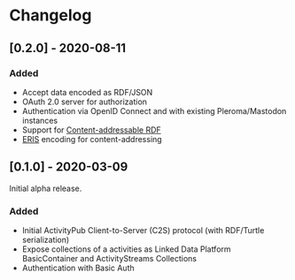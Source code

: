 # Changelog

## [0.2.0] - 2020-08-11

### Added

- Accept data encoded as RDF/JSON
- OAuth 2.0 server for authorization
- Authentication via OpenID Connect and with existing Pleroma/Mastodon instances
- Support for [Content-addressable RDF](https://openengiadina.net/papers/content-addressable-rdf.html)
- [ERIS](https://openengiadina.net/papers/eris.html) encoding for content-addressing

## [0.1.0] - 2020-03-09

Initial alpha release.

### Added

- Initial ActivityPub Client-to-Server (C2S) protocol (with RDF/Turtle
  serialization)
- Expose collections of a activities as Linked Data Platform BasicContainer and
  ActivityStreams Collections
- Authentication with Basic Auth
